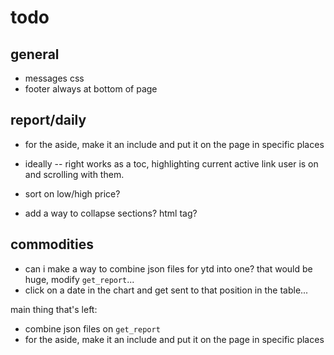 # todo

## general
* messages css
* footer always at bottom of page

## report/daily
* for the aside, make it an include and put it on the page in specific places

* ideally -- right works as a toc, highlighting current active link user is on and scrolling with them.
* sort on low/high price?
* add a way to collapse sections? html tag?

## commodities
* can i make a way to combine json files for ytd into one? that would be huge, modify `get_report`...
* click on a date in the chart and get sent to that position in the table...


main thing that's left:
* combine json files on `get_report`
* for the aside, make it an include and put it on the page in specific places
